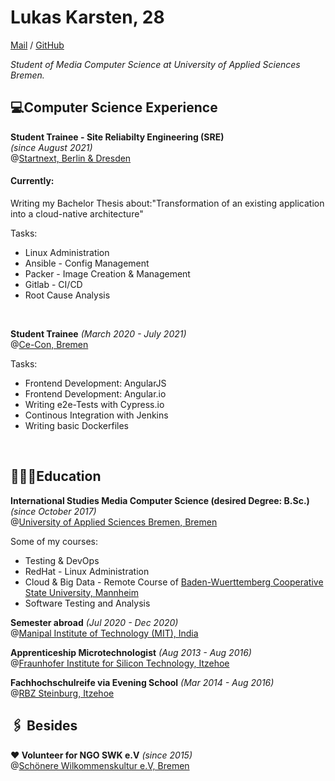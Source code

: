 
# Lukas Karsten, 28
[Mail](mailto:lukas_cv@posteo.de) / [GitHub](https://github.com/LuKar-s)

_Student of Media Computer Science at University of Applied Sciences Bremen._

## 💻Computer Science Experience

**Student Trainee - Site Reliabilty Engineering (SRE)** <br>_(since August 2021)_ <br>@[Startnext, Berlin & Dresden](https://www.startnext.com/) <br>

#### Currently: 
Writing my Bachelor Thesis about:"Transformation of an existing application into a cloud-native architecture"

Tasks:
 - Linux Administration
 - Ansible - Config Management
 - Packer - Image Creation & Management 
 - Gitlab - CI/CD
 - Root Cause Analysis
<br>

**Student Trainee** _(March 2020 - July 2021)_ <br> @[Ce-Con, Bremen](https://www.ce-con.de/) <br>

Tasks:
 - Frontend Development: AngularJS
 - Frontend Development: Angular.io
 - Writing e2e-Tests with Cypress.io
 - Continous Integration with Jenkins
 - Writing basic Dockerfiles
<br>

## 👨🏻‍🎓Education

**International Studies Media Computer Science (desired Degree: B.Sc.)** <br>_(since October 2017)_ <br> @[University of Applied Sciences Bremen, Bremen](https://www.hs-bremen.de/internet/en/index.html) <br>

Some of my courses:
  - Testing & DevOps
  - RedHat - Linux Administration
  - Cloud & Big Data - Remote Course of [Baden-Wuerttemberg Cooperative State University, Mannheim](https://www.dhbw.de/english/home)
  - Software Testing and Analysis

**Semester abroad** _(Jul 2020 - Dec 2020)_ <br> @[Manipal Institute of Technology (MIT), India](https://manipal.edu/mit.html)

**Apprenticeship Microtechnologist** _(Aug 2013 - Aug 2016)_ <br> @[Fraunhofer Institute for Silicon Technology, Itzehoe](https://www.isit.fraunhofer.de/en.html) <br>

**Fachhochschulreife via Evening School** _(Mar 2014 - Aug 2016)_  <br> @[RBZ Steinburg, Itzehoe](https://www.rbz-steinburg.de/) <br>

## 🖇 Besides
**❤️ Volunteer for NGO SWK e.V** _(since 2015)_ <br> @[Schönere Wilkommenskultur e.V, Bremen](https://kune-ev.eu/) <br>
